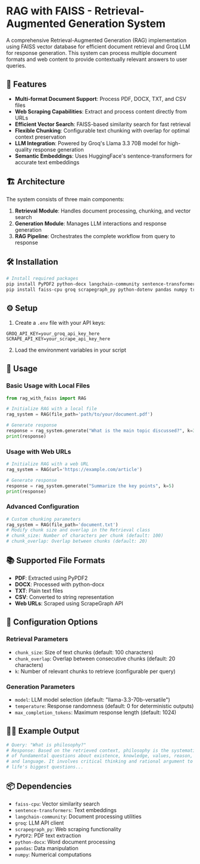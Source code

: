# RAG with FAISS - Retrieval-Augmented Generation System

A comprehensive Retrieval-Augmented Generation (RAG) implementation using FAISS vector database for efficient document retrieval and Groq LLM for response generation. This system can process multiple document formats and web content to provide contextually relevant answers to user queries.

## 🌟 Features

- **Multi-format Document Support**: Process PDF, DOCX, TXT, and CSV files
- **Web Scraping Capabilities**: Extract and process content directly from URLs
- **Efficient Vector Search**: FAISS-based similarity search for fast retrieval
- **Flexible Chunking**: Configurable text chunking with overlap for optimal context preservation
- **LLM Integration**: Powered by Groq's Llama 3.3 70B model for high-quality response generation
- **Semantic Embeddings**: Uses HuggingFace's sentence-transformers for accurate text embeddings

## 🏗️ Architecture

The system consists of three main components:

1. **Retrieval Module**: Handles document processing, chunking, and vector search
2. **Generation Module**: Manages LLM interactions and response generation
3. **RAG Pipeline**: Orchestrates the complete workflow from query to response

## 🛠️ Installation

```bash
# Install required packages
pip install PyPDF2 python-docx langchain-community sentence-transformers 
pip install faiss-cpu groq scrapegraph_py python-dotenv pandas numpy transformers
```

## ⚙️ Setup

1. Create a `.env` file with your API keys:
```env
GROQ_API_KEY=your_groq_api_key_here
SCRAPE_API_KEY=your_scrape_api_key_here
```

2. Load the environment variables in your script

## 🚀 Usage

### Basic Usage with Local Files

```python
from rag_with_faiss import RAG

# Initialize RAG with a local file
rag_system = RAG(file_path='path/to/your/document.pdf')

# Generate response
response = rag_system.generate("What is the main topic discussed?", k=3)
print(response)
```

### Usage with Web URLs

```python
# Initialize RAG with a web URL
rag_system = RAG(url='https://example.com/article')

# Generate response
response = rag_system.generate("Summarize the key points", k=5)
print(response)
```

### Advanced Configuration

```python
# Custom chunking parameters
rag_system = RAG(file_path='document.txt')
# Modify chunk size and overlap in the Retrieval class
# chunk_size: Number of characters per chunk (default: 100)
# chunk_overlap: Overlap between chunks (default: 20)
```

## 📚 Supported File Formats

- **PDF**: Extracted using PyPDF2
- **DOCX**: Processed with python-docx
- **TXT**: Plain text files
- **CSV**: Converted to string representation
- **Web URLs**: Scraped using ScrapeGraph API

## 🔧 Configuration Options

### Retrieval Parameters
- `chunk_size`: Size of text chunks (default: 100 characters)
- `chunk_overlap`: Overlap between consecutive chunks (default: 20 characters)
- `k`: Number of relevant chunks to retrieve (configurable per query)

### Generation Parameters
- `model`: LLM model selection (default: "llama-3.3-70b-versatile")
- `temperature`: Response randomness (default: 0 for deterministic outputs)
- `max_completion_tokens`: Maximum response length (default: 1024)

## 🏃‍♂️ Example Output

```python
# Query: "What is philosophy?"
# Response: Based on the retrieved context, philosophy is the systematic study 
# of fundamental questions about existence, knowledge, values, reason, mind, 
# and language. It involves critical thinking and rational argument to explore 
# life's biggest questions...
```

## 📦 Dependencies

- `faiss-cpu`: Vector similarity search
- `sentence-transformers`: Text embeddings
- `langchain-community`: Document processing utilities
- `groq`: LLM API client
- `scrapegraph_py`: Web scraping functionality
- `PyPDF2`: PDF text extraction
- `python-docx`: Word document processing
- `pandas`: Data manipulation
- `numpy`: Numerical computations
